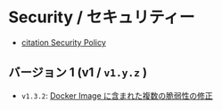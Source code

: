 # Security / セキュリティー

- [citation Security Policy](./security-policy.md)

## バージョン 1 (v1 / `v1.y.z` )

- `v1.3.2`: [Docker Image に含まれた複数の脆弱性の修正](version/221001.md)
